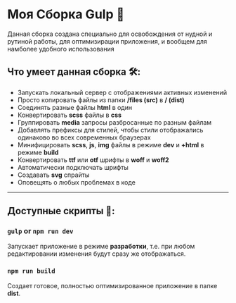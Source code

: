# Моя Сборка Gulp 🥤

Данная сборка создана специально для освобождения от нудной и рутиной работы, для оптимизирации приложения, и вообщем для намболее удобного использования

## Что умеет данная сборка 🛠:
- Запускать локальный сервер с отображениями активных изменений
- Просто копировать файлы из папки **/files (src)** в **/ (dist)**
- Соединять разные файлы **html** в один
- Конвертировать **scss** файлы в **css** 
- Группировать **media** запросы разбросанные по разным файлам  
- Добавлять префиксы для стилей, чтобы стили отображались одинаково во всех современных браузерах
- Минифицировать **scss**, **js**, **img** файлы в режиме **dev** и **+html** в режиме **build**
- Конвертировать **ttf** или **otf** шрифты в **woff** и **woff2**
- Автоматически подключать шрифты
- Создавать **svg** спрайты
- Оповещять о любых проблемах в коде

-----------------------------------------------------------------

## Доступные скрипты 📌:

### `gulp` or `npm run dev`

Запускает приложение в режиме **разработки**, т.е. при любом редактировании изменения будут сразу же отображаться. 

### `npm run build`

Создает готовое, полностью оптимизированное приложение в папке **dist**.




